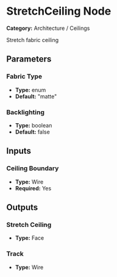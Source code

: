 
# StretchCeiling Node

**Category:** Architecture / Ceilings

Stretch fabric ceiling

## Parameters


### Fabric Type
- **Type:** enum
- **Default:** "matte"





### Backlighting
- **Type:** boolean
- **Default:** false





## Inputs


### Ceiling Boundary
- **Type:** Wire
- **Required:** Yes



## Outputs


### Stretch Ceiling
- **Type:** Face



### Track
- **Type:** Wire




